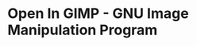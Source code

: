 [ThirdPartyAppHomePage]: https://www.gimp.org/

[VersionNumberBadgeURL]: https://vsmarketplacebadge.apphb.com/version/GregTrevellick.OpeninGIMP-GNUImageManipulationProgram.svg
[VSMarketplaceUrl]: https://marketplace.visualstudio.com/items?itemName=GregTrevellick.OpeninGIMP-GNUImageManipulationProgram
[VSMarketplaceReviewsUrl]: https://marketplace.visualstudio.com/items?itemName=GregTrevellick.OpeninGIMP-GNUImageManipulationProgram#review-details

# Open In GIMP - GNU Image Manipulation Program
